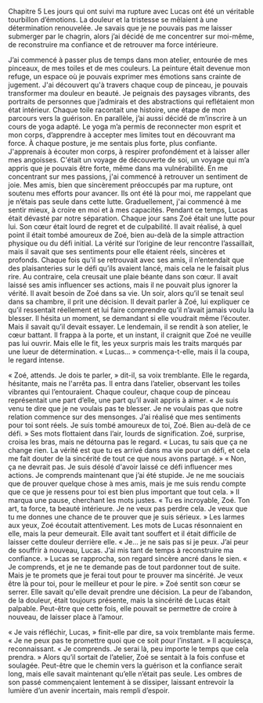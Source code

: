 Chapitre 5
Les jours qui ont suivi ma rupture avec Lucas ont été un véritable tourbillon d’émotions. La douleur et la tristesse se mêlaient à une détermination renouvelée. Je savais que je ne pouvais pas me laisser submerger par le chagrin, alors j’ai décidé de me concentrer sur moi-même, de reconstruire ma confiance et de retrouver ma force intérieure.

 J’ai commencé à passer plus de temps dans mon atelier, entourée de mes pinceaux, de mes toiles et de mes couleurs. La peinture était devenue mon refuge, un espace où je pouvais exprimer mes émotions sans crainte de jugement. J'ai découvert qu'à travers chaque coup de pinceau, je pouvais transformer ma douleur en beauté. Je peignais des paysages vibrants, des portraits de personnes que j’admirais et des abstractions qui reflétaient mon état intérieur. Chaque toile racontait une histoire, une étape de mon parcours vers la guérison.
En parallèle, j’ai aussi décidé de m’inscrire à un cours de yoga adapté. Le yoga m’a permis de reconnecter mon esprit et mon corps, d’apprendre à accepter mes limites tout en découvrant ma force. À chaque posture, je me sentais plus forte, plus confiante. J'apprenais à écouter mon corps, à respirer profondément et à laisser aller mes angoisses. C'était un voyage de découverte de soi, un voyage qui m’a appris que je pouvais être forte, même dans ma vulnérabilité.
En me concentrant sur mes passions, j'ai commencé à retrouver un sentiment de joie. Mes amis, bien que sincèrement préoccupés par ma rupture, ont soutenu mes efforts pour avancer. Ils ont été là pour moi, me rappelant que je n’étais pas seule dans cette lutte. Graduellement, j'ai commencé à me sentir mieux, à croire en moi et à mes capacités.
Pendant ce temps, Lucas était dévasté par notre séparation. Chaque jour sans Zoé était une lutte pour lui. Son cœur était lourd de regret et de culpabilité. Il avait réalisé, à quel point il était tombé amoureux de Zoé, bien au-delà de la simple attraction physique ou du défi initial. La vérité sur l’origine de leur rencontre l’assaillait, mais il savait que ses sentiments pour elle étaient réels, sincères et profonds.
Chaque fois qu'il se retrouvait avec ses amis, il n’entendait que des plaisanteries sur le défi qu’ils avaient lancé, mais cela ne le faisait plus rire. Au contraire, cela creusait une plaie béante dans son cœur. Il avait laissé ses amis influencer ses actions, mais il ne pouvait plus ignorer la vérité. Il avait besoin de Zoé dans sa vie.
Un soir, alors qu’il se tenait seul dans sa chambre, il prit une décision. Il devait parler à Zoé, lui expliquer ce qu’il ressentait réellement et lui faire comprendre qu’il n’avait jamais voulu la blesser. Il hésita un moment, se demandant si elle voudrait même l’écouter. Mais il savait qu’il devait essayer.
Le lendemain, il se rendit à son atelier, le cœur battant. Il frappa à la porte, et un instant, il craignit que Zoé ne veuille pas lui ouvrir. Mais elle le fit, les yeux surpris mais les traits marqués par une lueur de détermination.
« Lucas... » commença-t-elle, mais il la coupa, le regard intense.

 « Zoé, attends. Je dois te parler, » dit-il, sa voix tremblante.
Elle le regarda, hésitante, mais ne l'arrêta pas. Il entra dans l’atelier, observant les toiles vibrantes qui l’entouraient. Chaque couleur, chaque coup de pinceau représentait une part d’elle, une part qu’il avait appris à aimer.
« Je suis venu te dire que je ne voulais pas te blesser. Je ne voulais pas que notre relation commence sur des mensonges. J’ai réalisé que mes sentiments pour toi sont réels. Je suis tombé amoureux de toi, Zoé. Bien au-delà de ce défi. »
Ses mots flottaient dans l’air, lourds de signification. Zoé, surprise, croisa les bras, mais ne détourna pas le regard.
« Lucas, tu sais que ça ne change rien. La vérité est que tu es arrivé dans ma vie pour un défi, et cela me fait douter de la sincérité de tout ce que nous avons partagé. »
« Non, ça ne devrait pas. Je suis désolé d'avoir laissé ce défi influencer mes actions. Je comprends maintenant que j’ai été stupide. Je ne me souciais que de prouver quelque chose à mes amis, mais je me suis rendu compte que ce que je ressens pour toi est bien plus important que tout cela. »
Il marqua une pause, cherchant les mots justes. « Tu es incroyable, Zoé. Ton art, ta force, ta beauté intérieure. Je ne veux pas perdre cela. Je veux que tu me donnes une chance de te prouver que je suis sérieux. »
Les larmes aux yeux, Zoé écoutait attentivement. Les mots de Lucas résonnaient en elle, mais la peur demeurait. Elle avait tant souffert et il était difficile de laisser cette douleur derrière elle.
« Je... je ne sais pas si je peux. J’ai peur de souffrir à nouveau, Lucas. J’ai mis tant de temps à reconstruire ma confiance. »
Lucas se rapprocha, son regard sincère ancré dans le sien. « Je comprends, et je ne te demande pas de tout pardonner tout de suite. Mais je te promets que je ferai tout pour te prouver ma sincérité. Je veux être là pour toi, pour le meilleur et pour le pire. »
Zoé sentit son cœur se serrer. Elle savait qu'elle devait prendre une décision. La peur de l’abandon, de la douleur, était toujours présente, mais la sincérité de Lucas était palpable. Peut-être que cette fois, elle pouvait se permettre de croire à nouveau, de laisser place à l’amour.

 « Je vais réfléchir, Lucas, » finit-elle par dire, sa voix tremblante mais ferme. « Je ne peux pas te promettre quoi que ce soit pour l’instant. »
Il acquiesça, reconnaissant. « Je comprends. Je serai là, peu importe le temps que cela prendra. »
Alors qu’il sortait de l’atelier, Zoé se sentait à la fois confuse et soulagée. Peut-être que le chemin vers la guérison et la confiance serait long, mais elle savait maintenant qu’elle n’était pas seule. Les ombres de son passé commençaient lentement à se dissiper, laissant entrevoir la lumière d’un avenir incertain, mais rempli d’espoir.
